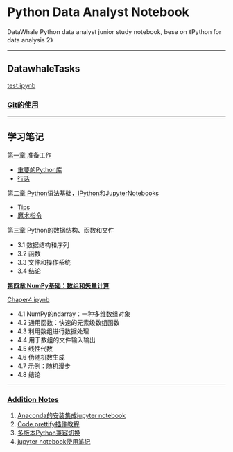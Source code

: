 # Python Data Analyst Notebook
DataWhale Python data analyst junior study notebook, bese on 《Python for data analysis 2》
***
## DatawhaleTasks 

[test.ipynb](https://github.com/gokoo/PythonAnalystNotebook/blob/master/Notes/py2code.ipynb)
### [Git的使用](https://github.com/gokoo/PythonAnalystNotebook/blob/master/Day0/0%20Gitusing.md)

***
## 学习笔记
[第一章 准备工作](https://github.com/gokoo/PythonAnalystNotebook/blob/master/Notes/Chapter1.md#第一章-准备工作)
- [重要的Python库](https://github.com/gokoo/PythonAnalystNotebook/blob/master/Notes/Chapter1.md#13-重要的python库)
- [行话](https://github.com/gokoo/PythonAnalystNotebook/blob/master/Notes/Chapter1.md#行话)
  
[第二章 Python语法基础，IPython和JupyterNotebooks](https://github.com/gokoo/PythonAnalystNotebook/blob/master/Notes/Chapter1.md#第2章-python语法基础ipython和jupyternotebooks)
- [Tips](https://github.com/gokoo/PythonAnalystNotebook/blob/master/Notes/Chapter1.md#tips)
- [魔术指令](https://github.com/gokoo/PythonAnalystNotebook/blob/master/Notes/Chapter1.md#魔术命令)

第三章 Python的数据结构、函数和文件
- 3.1 数据结构和序列
- 3.2 函数
- 3.3 文件和操作系统
- 3.4 结论

[**第四章 NumPy基础：数组和矢量计算**](https://github.com/gokoo/PythonAnalystNotebook/blob/master/Notes/Chapter1.md#第四章-numpy基础数组和矢量计算-chaper4ipynb)

[Chaper4.ipynb](https://github.com/gokoo/PythonAnalystNotebook/blob/master/Chapter4.ipynb)
- 4.1 NumPy的ndarray：一种多维数组对象
- 4.2 通用函数：快速的元素级数组函数
- 4.3 利用数组进行数据处理
- 4.4 用于数组的文件输入输出
- 4.5 线性代数
- 4.6 伪随机数生成
- 4.7 示例：随机漫步
- 4.8 结论

***
### [Addition Notes](https://github.com/gokoo/PythonAnalystNotebook/blob/master/Notes/additionNotes.md)

1. [Anaconda的安装集成jupyter notebook](https://github.com/gokoo/PythonAnalystNotebook/blob/master/Notes/additionNotes.md#anaconda的安装集成jupyter-notebook)
2. [Code prettify插件教程](https://github.com/gokoo/PythonAnalystNotebook/blob/master/Notes/additionNotes.md#代码规范)
3. [多版本Python兼容切换](https://github.com/gokoo/PythonAnalystNotebook/blob/master/Notes/additionNotes.md#多版本python兼容切换)
4. [jupyter notebook使用笔记](https://github.com/gokoo/PythonAnalystNotebook/blob/master/Notes/additionNotes.md#jupyter-notebook使用笔记)
